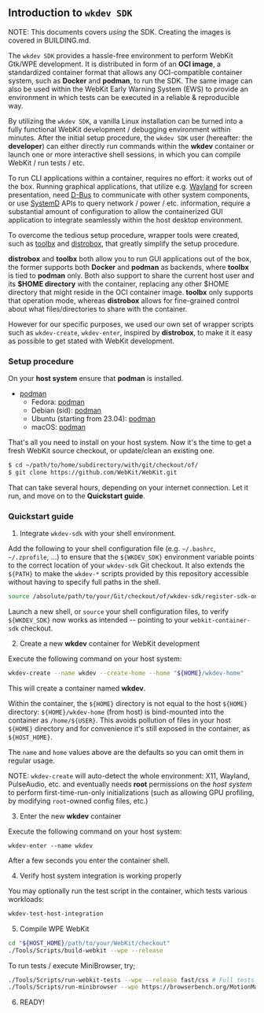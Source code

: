 ## Introduction to ``wkdev SDK``

NOTE: This documents covers _using_ the SDK. Creating the images is covered in BUILDING.md.

The ``wkdev SDK`` provides a hassle-free environment to perform WebKit Gtk/WPE development.
It is distributed in form of an **OCI image**, a standardized container format that allows
any OCI-compatible container system, such as **Docker** and **podman**, to run the SDK.
The same image can also be used within the WebKit Early Warning System (EWS) to provide
an environment in which tests can be executed in a reliable & reproducible way.

By utilizing the ``wkdev SDK``, a vanilla Linux installation can be turned into a fully
functional WebKit development / debugging environment within minutes. After the initial
setup procedure, the ``wkdev SDK`` user (hereafter: the **developer**) can either directly
run commands within the **wkdev** container or launch one or more interactive shell
sessions, in which you can compile WebKit / run tests / etc.

To run CLI applications within a container, requires no effort: it works out of the box.
Running graphical applications, that utilize e.g. [Wayland](https://wayland.freedesktop.org)
for screen presentation, need [D-Bus](https://freedesktop.org/wiki/Software/dbus) to communicate
with other system components, or use [SystemD](https://freedesktop.org/wiki/Software/systemd)
APIs to query network / power / etc. information, require a substantial amount of configuration
to allow the containerized GUI application to integrate seamlessly within the host desktop
environment.

To overcome the tedious setup procedure, wrapper tools were created, such as [toolbx](https://containertoolbx.org)
and [distrobox](https://distrobox.privatedns.org), that greatly simplify the setup procedure.

**distrobox** and **toolbx** both allow you to run GUI applications out of the box, the former supports
both **Docker** and **podman** as backends, where **toolbx** is tied to **podman** only. Both also support
to share the current host user and its **\$HOME directory** with the container, replacing any other
\$HOME directory that might reside in the OCI container image. **toolbx** only supports that operation mode,
whereas **distrobox** allows for fine-grained control about what files/directories to share with the container.

However for our specific purposes, we used our own set of wrapper scripts such as `wkdev-create`,
`wkdev-enter`, inspired by **distrobox**, to make it it easy as possible to get stated with WebKit
development.

### Setup procedure

On your **host system** ensure that **podman** is installed.

* [podman](https://podman.io)
  * Fedora: [podman](https://packages.fedoraproject.org/pkgs/podman/podman)
  * Debian (sid): [podman](https://packages.debian.org/sid/podman)
  * Ubuntu (starting from 23.04): [podman](https://packages.ubuntu.com/lunar/podman)
  * macOS: [podman](https://formulae.brew.sh/formula/podman)

That's all you need to install on your host system. Now it's the time to get a fresh WebKit source
checkout, or update/clean an existing one.

```sh
$ cd ~/path/to/home/subdirectory/with/git/checkout/of/
$ git clone https://github.com/WebKit/WebKit.git
```

That can take several hours, depending on your internet connection.
Let it run, and move on to the **Quickstart guide**.

### Quickstart guide

1. Integrate `wkdev-sdk` with your shell environment.

Add the following to your shell configuration file (e.g. `~/.bashrc`, `~/.zprofile`, ...)
to ensure that the `${WKDEV_SDK}` environment variable points to the correct location
of your `wkdev-sdk` Git checkout. It also extends the `${PATH}` to make the `wkdev-*` scripts
provided by this repository accessible without having to specify full paths in the shell.

```sh
source /absolute/path/to/your/Git/checkout/of/wkdev-sdk/register-sdk-on-host.sh
```

Launch a new shell, or `source` your shell configuration files, to verify `${WKDEV_SDK}`
now works as intended -- pointing to your `webkit-container-sdk` checkout.

2. Create a new **wkdev** container for WebKit development

Execute the following command on your host system:

```sh
wkdev-create --name wkdev --create-home --home "${HOME}/wkdev-home"
```

This will create a container named **wkdev**.

Within the container, the `${HOME}` directory is not equal to the host `${HOME}` directory:
`${HOME}/wkdev-home` (from host) is bind-mounted into the container as `/home/${USER}`.
This avoids pollution of files in your host `${HOME}` directory and for convenience
it's still exposed in the container, as `${HOST_HOME}`.

The `name` and `home` values above are the defaults so you can omit them in regular usage.

NOTE: `wkdev-create` will auto-detect the whole environment: X11, Wayland, PulseAudio, etc.
and eventually needs **root** permissions on the *host system* to perform first-time-run-only
initializations (such as allowing GPU profiling, by modifying `root`-owned config files, etc.)

3. Enter the new **wkdev** container

Execute the following command on your host system:

```
wkdev-enter --name wkdev
```

After a few seconds you enter the container shell.

4. Verify host system integration is working properly

You may optionally run the test script in the container, which tests various workloads:

```sh
wkdev-test-host-integration
```

5. Compile WPE WebKit

```sh
cd "${HOST_HOME}/path/to/your/WebKit/checkout"
./Tools/Scripts/build-webkit --wpe --release
```

To run tests / execute MiniBrowser, try;

```sh
./Tools/Scripts/run-webkit-tests --wpe --release fast/css # Full tests take a long time
./Tools/Scripts/run-minibrowser --wpe https://browserbench.org/MotionMark1.2/
```

6. READY!
